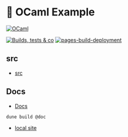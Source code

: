 # 🐪 OCaml Example

[![OCaml](https://img.shields.io/badge/OCaml-%23E98407.svg?style=for-the-badge&logo=ocaml&logoColor=white)](https://ocaml.org)

[![Builds, tests & co](https://github.com/alex-hedley/ocaml-example/actions/workflows/main.yml/badge.svg)](https://github.com/alex-hedley/ocaml-example/actions/workflows/main.yml)
[![pages-build-deployment](https://github.com/alex-hedley/ocaml-example/actions/workflows/pages/pages-build-deployment/badge.svg)](https://github.com/alex-hedley/ocaml-example/actions/workflows/pages/pages-build-deployment)

## src

- [src](src/)

## Docs

- [Docs](docs/README.md)

`dune build @doc`

- [local site](src/helloworld/_build/default/_doc/_html/index.html)
